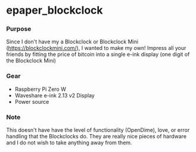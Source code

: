 # epaper_blockclock

### Purpose
Since I don't have my a Blockclock or Blockclock Mini (https://blockclockmini.com/), I wanted to make my own! Impress all your friends by fitting the price of bitcoin into a single e-ink display (one digit of the Blockclock Mini)

### Gear
 - Raspberry Pi Zero W
 - Waveshare e-ink 2.13 v2 Display
 - Power source

### Note
This doesn't have have the level of functionality (OpenDime), love, or error handling that the Blockclocks do. They are really nice pieces of hardware and I do not wish to take anything away from them.
